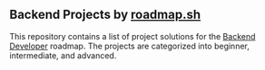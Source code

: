 ## Backend Projects by [roadmap.sh](https://roadmap.sh)

This repository contains a list of project solutions for the [Backend Developer](https://roadmap.sh/backend) roadmap. The projects are categorized into beginner, intermediate, and advanced.
